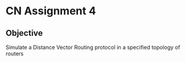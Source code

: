 # CN Assignment 4


## Objective
Simulate a Distance Vector Routing protocol in a specified topology of routers